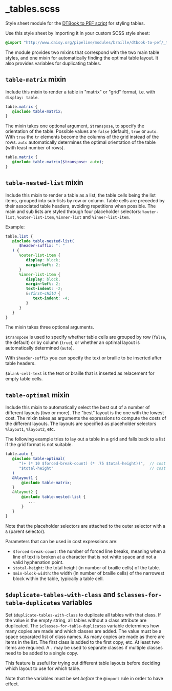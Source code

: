 <link rev="dp2:doc" href="_tables.scss"/>
<link rel="rdf:type" href="http://www.daisy.org/ns/pipeline/userdoc"/>

# _tables.scss

Style sheet module for the [DTBook to PEF script](../../../../doc/) for styling tables.

Use this style sheet by importing it in your custom SCSS style sheet:

```scss
@import "http://www.daisy.org/pipeline/modules/braille/dtbook-to-pef/_tables.scss";
```

The module provides two mixins that correspond with the two main table
styles, and one mixin for automatically finding the optimal table
layout. It also provides variables for duplicating tables.

## `table-matrix` mixin

Include this mixin to render a table in "matrix" or "grid" format,
i.e. with `display: table`.

```scss
table.matrix {
   @include table-matrix;
}
```

The mixin takes one optional argument, `$transpose`, to specify the
orientation of the table. Possible values are `false` (default),
`true` or `auto`. With `true` the `tr` elements become the columns of
the grid instead of the rows. `auto` automatically determines the
optimal orientation of the table (with least number of rows).

```scss
table.matrix {
   @include table-matrix($transpose: auto);
}
```

## `table-nested-list` mixin

Include this mixin to render a table as a list, the table cells being
the list items, grouped into sub-lists by row or column. Table cells
are preceded by their associated table headers, avoiding repetitions
when possible. The main and sub lists are styled through four
placeholder selectors: `%outer-list`, `%outer-list-item`,
`%inner-list` and `%inner-list-item`.

Example:

```scss
table.list {
   @include table-nested-list(
      $header-suffix: ": "
   ) {
      %outer-list-item {
         display: block;
         margin-left: 2;
      }
      %inner-list-item {
         display: block;
         margin-left: 2;
         text-indent: -2;
         &:first-child {
            text-indent: -4;
         }
      }
   }
}
```

The mixin takes three optional arguments.

`$transpose` is used to specify whether table cells are grouped by row
(`false`, the default) or by column (`true`), or whether an optimal
layout is automatically determined (`auto`).

With `$header-suffix` you can specify the text or braille to be
inserted after table headers.

`$blank-cell-text` is the text or braille that is inserted as
relacement for empty table cells.

## `table-optimal` mixin

Include this mixin to automatically select the best out of a number of
different layouts (two or more). The "best" layout is the one with the
lowest cost. The mixin takes as arguments the expressions to compute
the costs of the different layouts. The layouts are specified as
placeholder selectors `%layout1`, `%layout2`, etc.

The following example tries to lay out a table in a grid and falls
back to a list if the grid format is not suitable.

```scss
table.auto {
   @include table-optimal(
      "(+ (* 10 $forced-break-count) (* .75 $total-height))",  // cost of layout 1
      "$total-height"                                          // cost of layout 2
   )
   &%layout1 {
       @include table-matrix;
   }
   &%layout2 {
       @include table-nested-list {
          ...
       }
   }
}
```

Note that the placeholder selectors are attached to the outer selector
with a `&` (parent selector).

Parameters that can be used in cost expressions are:

- `$forced-break-count`: the number of forced line breaks, meaning
  when a line of text is broken at a character that is not white space
  and not a valid hyphenation point.
- `$total-height`: the total height (in number of braille cells) of the table.
- `$min-block-width`: the width (in number of braille cells) of the
  narrowest block within the table, typically a table cell.

## `$duplicate-tables-with-class` and `$classes-for-table-duplicates` variables

Set `$duplicate-tables-with-class` to duplicate all tables with that
class. If the value is the empty string, all tables without a class
attribute are duplicated. The `$classes-for-table-duplicates` variable
determines how many copies are made and which classes are added. The
value must be a space separated list of class names. As many copies
are made as there are items in the list. The first class is added to
the first copy, etc. At least two items are required. A `.` may be
used to separate classes if multiple classes need to be added to a
single copy.

This feature is useful for trying out different table layouts before
deciding which layout to use for which table.

Note that the variables must be set *before* the `@import` rule in
order to have effect.
